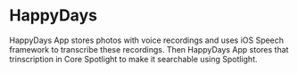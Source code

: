 # HappyDays
HappyDays App stores photos with voice recordings and uses iOS Speech framework to transcribe these recordings. 
Then HappyDays App stores that trinscription in Core Spotlight to make it searchable using Spotlight.
